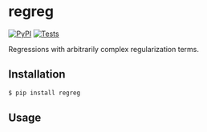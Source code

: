 # regreg

[![PyPI](https://img.shields.io/pypi/v/regreg.svg?style=flat)](https://pypi.python.org/pypi/regreg)
[![Tests](https://github.com/kpj/regreg/workflows/Tests/badge.svg)](https://github.com/kpj/regreg/actions)

Regressions with arbitrarily complex regularization terms.


## Installation

```bash
$ pip install regreg
```


## Usage
